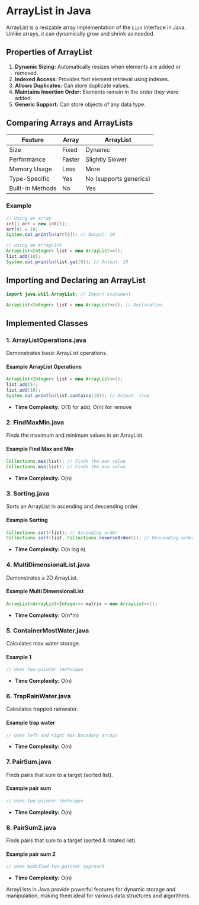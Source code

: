 # ArrayList in Java

ArrayList is a resizable array implementation of the `List` interface in Java. Unlike arrays, it can dynamically grow and shrink as needed.

## Properties of ArrayList

1. **Dynamic Sizing:** Automatically resizes when elements are added or removed.
2. **Indexed Access:** Provides fast element retrieval using indexes.
3. **Allows Duplicates:** Can store duplicate values.
4. **Maintains Insertion Order:** Elements remain in the order they were added.
5. **Generic Support:** Can store objects of any data type.

## Comparing Arrays and ArrayLists

| Feature         | Array | ArrayList |
|----------------|-------|-----------|
| Size          | Fixed | Dynamic |
| Performance   | Faster | Slightly Slower |
| Memory Usage  | Less  | More |
| Type-Specific | Yes   | No (supports generics) |
| Built-in Methods | No | Yes |

### Example

```java
// Using an array
int[] arr = new int[5];
arr[0] = 10;
System.out.println(arr[0]); // Output: 10

// Using an ArrayList
ArrayList<Integer> list = new ArrayList<>();
list.add(10);
System.out.println(list.get(0)); // Output: 10
```

## Importing and Declaring an ArrayList

```java
import java.util.ArrayList; // Import statement

ArrayList<Integer> list = new ArrayList<>(); // Declaration
```

## Implemented Classes

### 1. ArrayListOperations.java

Demonstrates basic ArrayList operations.

#### Example ArrayList Operations

```java
ArrayList<Integer> list = new ArrayList<>();
list.add(5);
list.add(10);
System.out.println(list.contains(10)); // Output: true
```

- **Time Complexity:** O(1) for add, O(n) for remove

### 2. FindMaxMin.java

Finds the maximum and minimum values in an ArrayList.

#### Example Find Max and Min

```java
Collections.max(list); // Finds the max value
Collections.min(list); // Finds the min value
```

- **Time Complexity:** O(n)

### 3. Sorting.java

Sorts an ArrayList in ascending and descending order.

#### Example Sorting

```java
Collections.sort(list); // Ascending order
Collections.sort(list, Collections.reverseOrder()); // Descending order
```

- **Time Complexity:** O(n log n)

### 4. MultiDimensionalList.java

Demonstrates a 2D ArrayList.

#### Example Multi DimensionalList

```java
ArrayList<ArrayList<Integer>> matrix = new ArrayList<>();
```

- **Time Complexity:** O(n*m)

### 5. ContainerMostWater.java

Calculates max water storage.

#### Example 1

```java
// Uses two-pointer technique
```

- **Time Complexity:** O(n)

### 6. TrapRainWater.java

Calculates trapped rainwater.

#### Example trap water

```java
// Uses left and right max boundary arrays
```

- **Time Complexity:** O(n)

### 7. PairSum.java

Finds pairs that sum to a target (sorted list).

#### Example pair sum

```java
// Uses two-pointer technique
```

- **Time Complexity:** O(n)

### 8. PairSum2.java

Finds pairs that sum to a target (sorted & rotated list).

#### Example pair sum 2

```java
// Uses modified two-pointer approach
```

- **Time Complexity:** O(n)

ArrayLists in Java provide powerful features for dynamic storage and manipulation, making them ideal for various data structures and algorithms.

